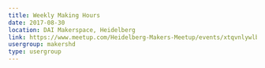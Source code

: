 ```yaml
---
title: Weekly Making Hours
date: 2017-08-30
location: DAI Makerspace, Heidelberg
link: https://www.meetup.com/Heidelberg-Makers-Meetup/events/xtqvnlywlbnc/
usergroup: makershd
type: usergroup
---
```

